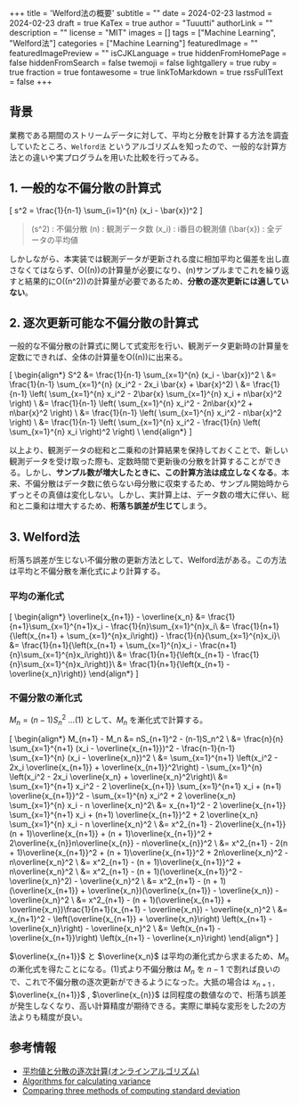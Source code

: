 +++
title = 'Welford法の概要'
subtitle = ""
date = 2024-02-23
lastmod = 2024-02-23
draft = true
KaTex = true
author = "Tuuutti"
authorLink = ""
description = ""
license = "MIT"
images = []
tags = ["Machine Learning", "Welford法"]
categories = ["Machine Learning"]
featuredImage = ""
featuredImagePreview = ""
isCJKLanguage = true
hiddenFromHomePage = false
hiddenFromSearch = false
twemoji = false
lightgallery = true
ruby = true
fraction = true
fontawesome = true
linkToMarkdown = true
rssFullText = false
+++

<!--more-->

## 背景
業務である期間のストリームデータに対して、平均と分散を計算する方法を調査していたところ、`Welford法` というアルゴリズムを知ったので、一般的な計算方法との違いや実プログラムを用いた比較を行ってみる。

## 1. 一般的な不偏分散の計算式
\[
s^2 = \frac{1}{n-1} \sum_{i=1}^{n} (x_i - \bar{x})^2
\]

> \(s^2\) : 不偏分散
> \(n\) : 観測データ数
> \(x_i\) : i番目の観測値
> \(\bar{x}\) : 全データの平均値

しかしながら、本実装では観測データが更新される度に相加平均と偏差を出し直さなくてはならず、O(\(n\))の計算量が必要になり、\(n\)サンプルまでこれを繰り返すと結果的にO(\(n^2\))の計算量が必要であるため、**分散の逐次更新には適していない**。
<br>

## 2. 逐次更新可能な不偏分散の計算式
一般的な不偏分散の計算式に関して式変形を行い、観測データ更新時の計算量を定数にできれば、全体の計算量をO(\(n\))に出来る。

\[
\begin{align*}
S^2 &= \frac{1}{n-1} \sum_{x=1}^{n} (x_i - \bar{x})^2 \\
&= \frac{1}{n-1} \sum_{x=1}^{n} (x_i^2 - 2x_i \bar{x} + \bar{x}^2) \\
&= \frac{1}{n-1} \left( \sum_{x=1}^{n} x_i^2 - 2\bar{x} \sum_{x=1}^{n} x_i + n\bar{x}^2 \right) \\
&= \frac{1}{n-1} \left( \sum_{x=1}^{n} x_i^2 - 2n\bar{x}^2 + n\bar{x}^2 \right) \\
&= \frac{1}{n-1} \left( \sum_{x=1}^{n} x_i^2 - n\bar{x}^2 \right) \\
&= \frac{1}{n-1} \left( \sum_{x=1}^{n} x_i^2 - \frac{1}{n} \left( \sum_{x=1}^{n} x_i \right)^2 \right) \\
\end{align*}
\]

以上より、観測データの総和と二乗和の計算結果を保持しておくことで、新しい観測データを受け取った際も、定数時間で更新後の分散を計算することができる。しかし、**サンプル数が増⼤したときに、この計算方法は成立しなくなる**。本来、不偏分散はデータ数に依らない⺟分散に収束するため、サンプル開始時からずっとその真値は変化しない。しかし、実計算上は、データ数の増大に伴い、総和と二乗和は増⼤するため、**桁落ち誤差が生じて**しまう。

## 3. Welford法
桁落ち誤差が生じない不偏分散の更新方法として、Welford法がある。この方法は平均と不偏分散を漸化式により計算する。

### 平均の漸化式
\[
\begin{align*}
\overline{x_{n+1}} - \overline{x_n} &= \frac{1}{n+1}\sum_{x=1}^{n+1}x_i - \frac{1}{n}\sum_{x=1}^{n}x_i\\
&= \frac{1}{n+1}{\left(x_{n+1} + \sum_{x=1}^{n}x_i\right)} - \frac{1}{n}{\sum_{x=1}^{n}x_i}\\
&= \frac{1}{n+1}{\left(x_{n+1} + \sum_{x=1}^{n}x_i - \frac{n+1}{n}\sum_{x=1}^{n}x_i\right)}\\
&= \frac{1}{n+1}{\left(x_{n+1} - \frac{1}{n}\sum_{x=1}^{n}x_i\right)}\\
&= \frac{1}{n+1}{\left(x_{n+1} - \overline{x_n}\right)}
\end{align*}
\]

### 不偏分散の漸化式
$M_n = (n − 1)S_n^2$ …(1) として、$M_n$ を漸化式で計算する。

\[
\begin{align*}
M_{n+1} - M_n &= nS_{n+1}^2 - (n-1)S_n^2 \\
&= \frac{n}{n} \sum_{x=1}^{n+1} (x_i - \overline{x_{n+1}})^2 - \frac{n-1}{n-1} \sum_{x=1}^{n} (x_i - \overline{x_n})^2 \\
&= \sum_{x=1}^{n+1} \left(x_i^2 - 2x_i \overline{x_{n+1}} + \overline{x_{n+1}}^2\right) - \sum_{x=1}^{n} \left(x_i^2 - 2x_i \overline{x_n} + \overline{x_n}^2\right)\\
&= \sum_{x=1}^{n+1} x_i^2 - 2 \overline{x_{n+1}} \sum_{x=1}^{n+1} x_i + (n+1) \overline{x_{n+1}}^2 - \sum_{x=1}^{n} x_i^2 + 2 \overline{x_n} \sum_{x=1}^{n} x_i - n \overline{x_n}^2\\
&= x_{n+1}^2 - 2 \overline{x_{n+1}} \sum_{x=1}^{n+1} x_i + (n+1) \overline{x_{n+1}}^2 + 2 \overline{x_n} \sum_{x=1}^{n} x_i - n \overline{x_n}^2 \\
&= x^2_{n+1} - 2\overline{x_{n+1}}(n + 1)\overline{x_{n+1}} + (n + 1)\overline{x_{n+1}}^2 + 2\overline{x_{n}}n\overline{x_{n}} - n\overline{x_{n}}^2 \\
&= x^2_{n+1} - 2(n + 1)\overline{x_{n+1}}^2 + (n + 1)\overline{x_{n+1}}^2 + 2n\overline{x_n}^2 - n\overline{x_n}^2 \\
&= x^2_{n+1} - (n + 1)\overline{x_{n+1}}^2 + n\overline{x_n}^2 \\
&= x^2_{n+1} - (n + 1)(\overline{x_{n+1}}^2 - \overline{x_n}^2) - \overline{x_n}^2 \\
&= x^2_{n+1} - (n + 1)(\overline{x_{n+1}} + \overline{x_n})(\overline{x_{n+1}} - \overline{x_n}) - \overline{x_n}^2 \\
&= x^2_{n+1} - (n + 1)(\overline{x_{n+1}} + \overline{x_n})\frac{1}{n+1}(x_{n+1} - \overline{x_n}) - \overline{x_n}^2 \\
&= x_{n+1}^2 - \left(\overline{x_{n+1}} + \overline{x_n}\right) \left(x_{n+1} - \overline{x_n}\right) - \overline{x_n}^2 \\
&=  \left(x_{n+1} - \overline{x_{n+1}}\right) \left(x_{n+1} - \overline{x_n}\right)
\end{align*}
\]

$\overline{x_{n+1}}$ と $\overline{x_n}$ は平均の漸化式から求まるため、$M_n$の漸化式を得たことになる。(1)式より不偏分散は $M_n$ を $n-1$ で割れば良いので、これで不偏分散の逐次更新ができるようになった。⼤抵の場合は $x_{n+1}$ , $\overline{x_{n+1}}$ , $\overline{x_{n}}$ は同程度の数値なので、桁落ち誤差が発⽣しなくなり、高い計算精度が期待できる。実際に単純な変形をした2の⽅法よりも精度が良い。

## 参考情報
- [平均値と分散の逐次計算(オンラインアルゴリズム)](https://qiita.com/cartooh/items/2e4c9a9c4727d47d3937)
- [Algorithms for calculating variance](https://en.wikipedia.org/wiki/Algorithms_for_calculating_variance)
- [Comparing three methods of computing standard deviation](https://www.johndcook.com/blog/2008/09/26/comparing-three-methods-of-computing-standard-deviation/)